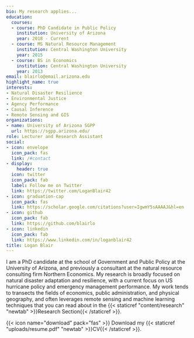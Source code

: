 ```yaml
---
bio: My research applies...
education:
  courses:
  - course: PhD Candidate in Public Policy
    institution: University of Arizona
    year: 2018 - Current
  - course: MS Natural Resource Management
    institution: Central Washington University
    year: 2015
  - course: BS in Economics
    institution: Central Washington University
    year: 2013
email: blairlo@email.arizona.edu
highlight_name: true
interests:
- Natural Disaster Resilience
- Environmental Justice
- Agency Performance
- Causal Inference
- Remote Sensing and GIS
organizations:
- name: University of Arizona SGPP
  url: https://sgpp.arizona.edu/
role: Lecturer and Research Assistant
social:
- icon: envelope
  icon_pack: fas
  link: /#contact
- display:
    header: true
  icon: twitter
  icon_pack: fab
  label: Follow me on Twitter
  link: https://twitter.com/LoganBlair42
- icon: graduation-cap
  icon_pack: fas
  link: https://scholar.google.com/citations?user=IgwmY5sAAAAJ&hl=en
- icon: github
  icon_pack: fab
  link: https://github.com/blairlo
- icon: linkedin
  icon_pack: fab
  link: https://www.linkedin.com/in/loganblair42
title: Logan Blair
---
```


I am a PhD candidate at the school of Government and Public Policy at the University of Arizona, and previously a consultant at the natural resource consulting firm Northern Economics. My research is broadly focused on natural disaster adaptation and resilience, with a current focus on US hurricane policy and emergency management performance. My work tends to transects the fields of economics, public administration, and physical geography, and often leverages remote sensing and machine learning techniques that you can read about in the {{< staticref "content/research" "newtab" >}}Research Section{{< /staticref >}}.

{{< icon name="download" pack="fas" >}} Download my {{< staticref "uploads/resume.pdf" "newtab" >}}CV{{< /staticref >}}.
